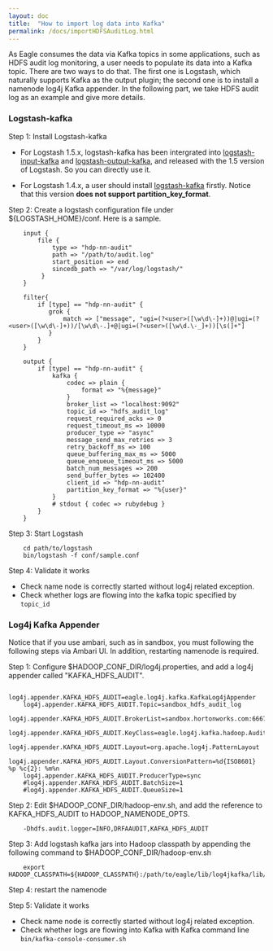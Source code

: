 ```yaml
---
layout: doc
title:  "How to import log data into Kafka"
permalink: /docs/importHDFSAuditLog.html
---
```


As Eagle consumes the data via Kafka topics in some applications, such as HDFS audit log monitoring, a user needs to populate its data into a Kafka topic.
There are two ways to do that. The first one is Logstash, which naturally supports Kafka as the output plugin; the second one is to
install a namenode log4j Kafka appender. In the following part, we take HDFS audit log as an example and give more details.

### **Logstash-kafka**

Step 1: Install Logstash-kafka

* For Logstash 1.5.x, logstash-kafka has been intergrated into [logstash-input-kafka](https://github.com/logstash-plugins/logstash-input-kafka) and [logstash-output-kafka](https://github.com/logstash-plugins/logstash-output-kafka),
and released with the 1.5 version of Logstash. So you can directly use it.

* For Logstash 1.4.x, a user should install [logstash-kafka](https://github.com/joekiller/logstash-kafka) firstly. Notice that this version **does not support partition\_key\_format**.

Step 2: Create a logstash configuration file under ${LOGSTASH_HOME}/conf. Here is a sample.

        input {
            file {
                type => "hdp-nn-audit"
                path => "/path/to/audit.log"
                start_position => end
                sincedb_path => "/var/log/logstash/"
             }
        }

        filter{
            if [type] == "hdp-nn-audit" {
        	   grok {
        	       match => ["message", "ugi=(?<user>([\w\d\-]+))@|ugi=(?<user>([\w\d\-]+))/[\w\d\-.]+@|ugi=(?<user>([\w\d.\-_]+))[\s(]+"]
        	   }
            }
        }

        output {
            if [type] == "hdp-nn-audit" {
                kafka {
                    codec => plain {
                        format => "%{message}"
                    }
                    broker_list => "localhost:9092"
                    topic_id => "hdfs_audit_log"
                    request_required_acks => 0
                    request_timeout_ms => 10000
                    producer_type => "async"
                    message_send_max_retries => 3
                    retry_backoff_ms => 100
                    queue_buffering_max_ms => 5000
                    queue_enqueue_timeout_ms => 5000
                    batch_num_messages => 200
                    send_buffer_bytes => 102400
                    client_id => "hdp-nn-audit"
                    partition_key_format => "%{user}"
                }
                # stdout { codec => rubydebug }
            }
        }

Step 3: Start Logstash

        cd path/to/logstash
        bin/logstash -f conf/sample.conf

Step 4: Validate it works

* Check name node is correctly started without log4j related exception.
* Check whether logs are flowing into the kafka topic specified by `topic_id`



### **Log4j Kafka Appender**

Notice that if you use ambari, such as in sandbox, you must following the following steps via Ambari UI. In addition, restarting namenode is required.

Step 1: Configure $HADOOP_CONF_DIR/log4j.properties, and add a log4j appender called "KAFKA_HDFS_AUDIT".

        log4j.appender.KAFKA_HDFS_AUDIT=eagle.log4j.kafka.KafkaLog4jAppender
        log4j.appender.KAFKA_HDFS_AUDIT.Topic=sandbox_hdfs_audit_log
        log4j.appender.KAFKA_HDFS_AUDIT.BrokerList=sandbox.hortonworks.com:6667
        log4j.appender.KAFKA_HDFS_AUDIT.KeyClass=eagle.log4j.kafka.hadoop.AuditLogKeyer
        log4j.appender.KAFKA_HDFS_AUDIT.Layout=org.apache.log4j.PatternLayout
        log4j.appender.KAFKA_HDFS_AUDIT.Layout.ConversionPattern=%d{ISO8601} %p %c{2}: %m%n
        log4j.appender.KAFKA_HDFS_AUDIT.ProducerType=sync
        #log4j.appender.KAFKA_HDFS_AUDIT.BatchSize=1
        #log4j.appender.KAFKA_HDFS_AUDIT.QueueSize=1

Step 2: Edit $HADOOP_CONF_DIR/hadoop-env.sh, and add the reference to KAFKA_HDFS_AUDIT to HADOOP_NAMENODE_OPTS.

        -Dhdfs.audit.logger=INFO,DRFAAUDIT,KAFKA_HDFS_AUDIT

Step 3: Add logstash kafka jars into Hadoop classpath by appending the following command to $HADOOP_CONF_DIR/hadoop-env.sh

        export HADOOP_CLASSPATH=${HADOOP_CLASSPATH}:/path/to/eagle/lib/log4jkafka/lib/*

Step 4: restart the namenode

Step 5: Validate it works

* Check name node is correctly started without log4j related exception.
* Check whether logs are flowing into Kafka with Kafka command line `bin/kafka-console-consumer.sh`










